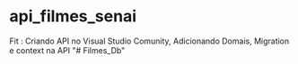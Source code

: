# api_filmes_senai
Fit : Criando API no Visual Studio Comunity, Adicionando Domais, Migration e context na API
"# Filmes_Db" 
